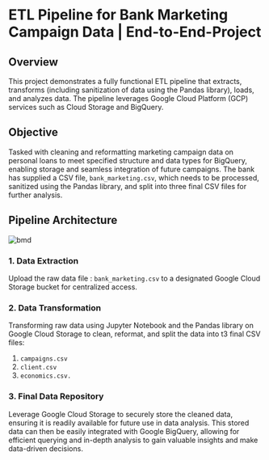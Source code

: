 # ETL Pipeline for Bank Marketing Campaign Data | End-to-End-Project

## Overview
This project demonstrates a fully functional ETL pipeline that extracts, transforms (including sanitization of data using the Pandas library), loads, and analyzes data. The pipeline leverages Google Cloud Platform (GCP) services such as Cloud Storage and BigQuery.

## Objective
Tasked with cleaning and reformatting marketing campaign data on personal loans to meet specified structure and data types for BigQuery, enabling storage and seamless integration of future campaigns. The bank has supplied a CSV file, `bank_marketing.csv`, which needs to be processed, sanitized using the Pandas library, and split into three final CSV files for further analysis.

## Pipeline Architecture


![bmd](https://github.com/user-attachments/assets/c931eb59-ee49-456b-b568-d5973579d752)


### 1. Data Extraction
Upload the raw data file : `bank_marketing.csv` to a designated Google Cloud Storage bucket for centralized access.

### 2. Data Transformation
Transforming raw data using Jupyter Notebook and the Pandas library on Google Cloud Storage to clean, reformat, and split the data into t3 final CSV files: 
1. `campaigns.csv`
2. `client.csv`
3. `economics.csv.`

### 3. Final Data Repository
Leverage Google Cloud Storage to securely store the cleaned data, ensuring it is readily available for future use in data analysis. This stored data can then be easily integrated with Google BigQuery, allowing for efficient querying and in-depth analysis to gain valuable insights and make data-driven decisions.




